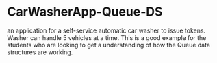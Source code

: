 # CarWasherApp-Queue-DS
an application for a self-service automatic car washer to issue tokens. Washer can handle 5 vehicles at a time. This is a good example for the students who are looking to get a understanding of how the Queue data structures are working.
